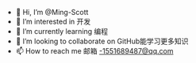 - 👋 Hi, I’m @Ming-Scott
- 👀 I’m interested in 开发
- 🌱 I’m currently learning 编程
- 💞️ I’m looking to collaborate on GitHub能学习更多知识
- 📫 How to reach me 邮箱
-1551689487@qq.com

<!---
Ming-Scott/Ming-Scott is a ✨ special ✨ repository because its `README.md` (this file) appears on your GitHub profile.
You can click the Preview link to take a look at your changes.
--->
